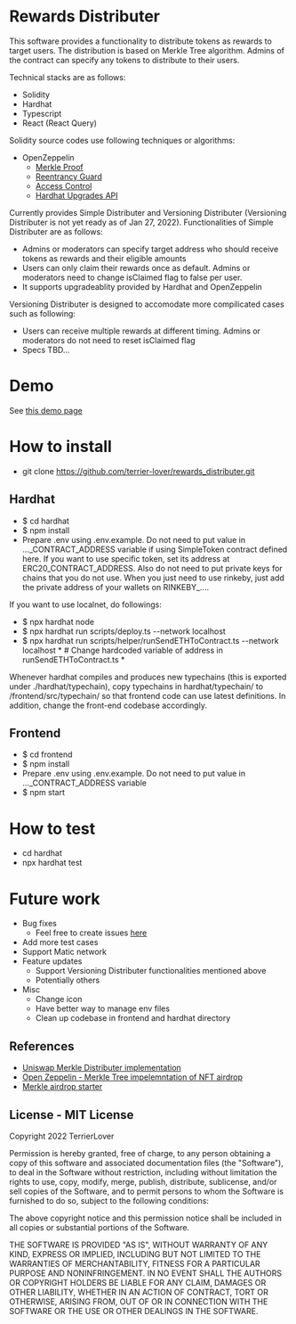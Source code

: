# Rewards Distributer
This software provides a functionality to distribute tokens as rewards to target users. The distribution is based on Merkle Tree algorithm. Admins of the contract can specify any tokens to distribute to their users.

Technical stacks are as follows:
- Solidity
- Hardhat
- Typescript
- React (React Query)

Solidity source codes use following techniques or algorithms:
- OpenZeppelin
  - [Merkle Proof](https://docs.openzeppelin.com/contracts/4.x/api/utils#MerkleProof)
  - [Reentrancy Guard](https://docs.openzeppelin.com/contracts/4.x/api/security#ReentrancyGuard)
  - [Access Control](https://docs.openzeppelin.com/contracts/4.x/api/access)
  - [Hardhat Upgrades API](https://docs.openzeppelin.com/upgrades-plugins/1.x/api-hardhat-upgrades)

Currently provides Simple Distributer and Versioning Distributer (Versioning Distributer is not yet ready as of Jan 27, 2022).
Functionalities of Simple Distributer are as follows:
- Admins or moderators can specify target address who should receive tokens as rewards and their eligible amounts
- Users can only claim their rewards once as default. Admins or moderators need to change isClaimed flag to false per user.
- It supports upgradeablity provided by Hardhat and OpenZeppelin

Versioning Distributer is designed to accomodate more compilicated cases such as following:
- Users can receive multiple rewards at different timing. Admins or moderators do not need to reset isClaimed flag
- Specs TBD...

# Demo
See [this demo page](https://github.com/terrier-lover/rewards_distributer/blob/main/demo/README.md)

# How to install
- git clone https://github.com/terrier-lover/rewards_distributer.git

## Hardhat
- $ cd hardhat 
- $ npm install
- Prepare .env using .env.example. Do not need to put value in ...\_CONTRACT_ADDRESS variable if using SimpleToken contract defined here. If you want to use specific token, set its address at ERC20_CONTRACT_ADDRESS. Also do not need to put private keys for chains that you do not use. When you just need to use rinkeby, just add the private address of your wallets on RINKEBY_.... 

If you want to use localnet, do followings:
- $ npx hardhat node
- $ npx hardhat run scripts/deploy.ts --network localhost
- $ npx hardhat run scripts/helper/runSendETHToContract.ts --network localhost * # Change hardcoded variable of address in runSendETHToContract.ts *

Whenever hardhat compiles and produces new typechains (this is exported under ./hardhat/typechain), copy typechains in hardhat/typechain/ to /frontend/src/typechain/ so that frontend code can use latest definitions. In addition, change the front-end codebase accordingly.

## Frontend
- $ cd frontend
- $ npm install
- Prepare .env using .env.example. Do not need to put value in ...\_CONTRACT_ADDRESS variable
- $ npm start

# How to test
- cd hardhat
- npx hardhat test

# Future work
- Bug fixes
  - Feel free to create issues [here](https://github.com/terrier-lover/rewards_distributer/issues)
- Add more test cases
- Support Matic network
- Feature updates
  - Support Versioning Distributer functionalities mentioned above
  - Potentially others
- Misc
  - Change icon
  - Have better way to manage env files
  - Clean up codebase in frontend and hardhat directory
 
## References
- [Uniswap Merkle Distributer implementation](https://github.com/Uniswap/merkle-distributor)
- [Open Zeppelin - Merkle Tree impelemntation of NFT airdrop](https://blog.openzeppelin.com/workshop-recap-building-an-nft-merkle-drop/ )
- [Merkle airdrop starter](https://github.com/Anish-Agnihotri/merkle-airdrop-starter)

## License - MIT License

Copyright 2022 TerrierLover

Permission is hereby granted, free of charge, to any person obtaining a copy of this software and associated documentation files (the "Software"), to deal in the Software without restriction, including without limitation the rights to use, copy, modify, merge, publish, distribute, sublicense, and/or sell copies of the Software, and to permit persons to whom the Software is furnished to do so, subject to the following conditions:

The above copyright notice and this permission notice shall be included in all copies or substantial portions of the Software.

THE SOFTWARE IS PROVIDED "AS IS", WITHOUT WARRANTY OF ANY KIND, EXPRESS OR IMPLIED, INCLUDING BUT NOT LIMITED TO THE WARRANTIES OF MERCHANTABILITY, FITNESS FOR A PARTICULAR PURPOSE AND NONINFRINGEMENT. IN NO EVENT SHALL THE AUTHORS OR COPYRIGHT HOLDERS BE LIABLE FOR ANY CLAIM, DAMAGES OR OTHER LIABILITY, WHETHER IN AN ACTION OF CONTRACT, TORT OR OTHERWISE, ARISING FROM, OUT OF OR IN CONNECTION WITH THE SOFTWARE OR THE USE OR OTHER DEALINGS IN THE SOFTWARE.
